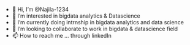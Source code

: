 - 👋 Hi, I’m @Najila-1234
- 👀 I’m interested in bigdata analytics & Datascience
- 🌱 I’m currently doing intrnship in bigdata analytics and data science
- 💞️ I’m looking to collaborate to work in bigdata & datascience field
- 📫 How to reach me ... through linkedIn

<!---
Najila-1234/Najila-1234 is a ✨ special ✨ repository because its `README.md` (this file) appears on your GitHub profile.
You can click the Preview link to take a look at your changes.
--->
